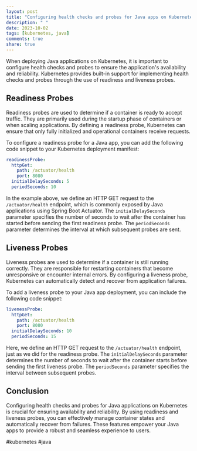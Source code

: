 ```yaml
---
layout: post
title: "Configuring health checks and probes for Java apps on Kubernetes"
description: " "
date: 2023-10-02
tags: [kubernetes, java]
comments: true
share: true
---
```


When deploying Java applications on Kubernetes, it is important to configure health checks and probes to ensure the application's availability and reliability. Kubernetes provides built-in support for implementing health checks and probes through the use of readiness and liveness probes.

## Readiness Probes

Readiness probes are used to determine if a container is ready to accept traffic. They are primarily used during the startup phase of containers or when scaling applications. By defining a readiness probe, Kubernetes can ensure that only fully initialized and operational containers receive requests.

To configure a readiness probe for a Java app, you can add the following code snippet to your Kubernetes deployment manifest:

```yaml
readinessProbe:
  httpGet:
    path: /actuator/health
    port: 8080
  initialDelaySeconds: 5
  periodSeconds: 10
```

In the example above, we define an HTTP GET request to the `/actuator/health` endpoint, which is commonly exposed by Java applications using Spring Boot Actuator. The `initialDelaySeconds` parameter specifies the number of seconds to wait after the container has started before sending the first readiness probe. The `periodSeconds` parameter determines the interval at which subsequent probes are sent.

## Liveness Probes

Liveness probes are used to determine if a container is still running correctly. They are responsible for restarting containers that become unresponsive or encounter internal errors. By configuring a liveness probe, Kubernetes can automatically detect and recover from application failures.

To add a liveness probe to your Java app deployment, you can include the following code snippet:

```yaml
livenessProbe:
  httpGet:
    path: /actuator/health
    port: 8080
  initialDelaySeconds: 10
  periodSeconds: 15
```

Here, we define an HTTP GET request to the `/actuator/health` endpoint, just as we did for the readiness probe. The `initialDelaySeconds` parameter determines the number of seconds to wait after the container starts before sending the first liveness probe. The `periodSeconds` parameter specifies the interval between subsequent probes.

## Conclusion

Configuring health checks and probes for Java applications on Kubernetes is crucial for ensuring availability and reliability. By using readiness and liveness probes, you can effectively manage container states and automatically recover from failures. These features empower your Java apps to provide a robust and seamless experience to users.

#kubernetes #java